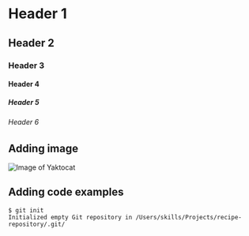 # Header 1
## Header 2 
### Header 3 
#### Header 4 
##### Header 5 
###### Header 6 

## Adding image 
![Image of Yaktocat](https://octodex.github.com/images/yaktocat.png)

## Adding code examples 
```
$ git init
Initialized empty Git repository in /Users/skills/Projects/recipe-repository/.git/
```
